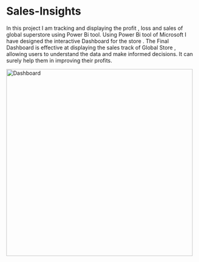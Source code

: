 # Sales-Insights
In this project I am tracking and displaying the profit , loss and sales of global superstore using Power Bi tool.
Using Power Bi tool of Microsoft I have designed the interactive Dashboard for the store .
The Final Dashboard is effective at displaying the sales track of Global Store , allowing users to understand the data and make informed decisions.
It can surely help them in improving their profits.

<img width="491" alt="Dashboard" src="https://user-images.githubusercontent.com/95515278/229354921-56907218-3143-499c-8662-a1b06b0cae26.png">

